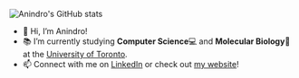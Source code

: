 ![Anindro's GitHub stats](https://github-readme-stats.vercel.app/api?username=AB20CS&show_icons=true&theme=gruvbox)

- 👋 Hi, I’m Anindro!
- 📚 I’m currently studying **Computer Science**💻 and **Molecular Biology**🧬 at the [University of Toronto](utoronto.ca).
- 📫 Connect with me on [LinkedIn](https://www.linkedin.com/in/anindro/) or check out [my website]()!
